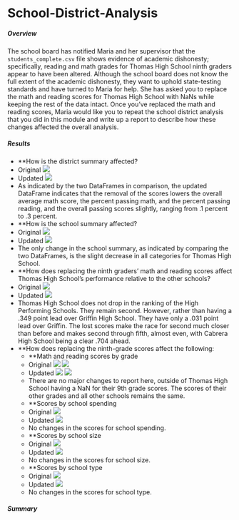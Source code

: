 # School-District-Analysis

##### Overview

The school board has notified Maria and her supervisor that the `students_complete.csv` file shows evidence of academic dishonesty; specifically, reading and math grades for Thomas High School ninth graders appear to have been altered. Although the school board does not know the full extent of the academic dishonesty, they want to uphold state-testing standards and have turned to Maria for help. She has asked you to replace the math and reading scores for Thomas High School with NaNs while keeping the rest of the data intact. Once you’ve replaced the math and reading scores, Maria would like you to repeat the school district analysis that you did in this module and write up a report to describe how these changes affected the overall analysis.

##### Results

- **How is the district summary affected?
- Original
![](https://github.com/labinskin/School-District-Analysis/blob/main/Resources/Original%20District%20Summary.png)
- Updated
![](https://github.com/labinskin/School-District-Analysis/blob/main/Resources/Updated%20District%20Summary.png)
- As indicated by the two DataFrames in comparison, the updated DataFrame indicates that the removal of the scores lowers the overall average math score, the percent passing math, and the percent passing reading, and the overall passing scores slightly, ranging from .1 percent to .3 percent.
- **How is the school summary affected?
- Original
![](https://github.com/labinskin/School-District-Analysis/blob/main/Resources/Original%20School%20Summary.png)
- Updated
![](https://github.com/labinskin/School-District-Analysis/blob/main/Resources/Updated%20School%20Summary%202.png)
- The only change in the school summary, as indicated by comparing the two DataFrames, is the slight decrease in all categories for Thomas High School.
- **How does replacing the ninth graders’ math and reading scores affect Thomas High School’s performance relative to the other schools?
- Original
![](https://github.com/labinskin/School-District-Analysis/blob/main/Resources/Original%20Top%20and%20Bottom%20Five%20DataFrames.png)
- Updated
![](https://github.com/labinskin/School-District-Analysis/blob/main/Resources/Updated%20Top%20and%20Bottom%20Five%20DataFrames.png)
- Thomas High School does not drop in the ranking of the High Performing Schools. They remain second. However, rather than having a .349 point lead over Griffin High School. They have only a .031 point lead over Griffin. The lost scores make the race for second much closer than before and makes second through fifth, almost even, with Cabrera High School being a clear .704 ahead.
- **How does replacing the ninth-grade scores affect the following:
  - **Math and reading scores by grade
  - Original
  ![](https://github.com/labinskin/School-District-Analysis/blob/main/Resources/Original%20Math%20Scores%20by%20Grade.png)
  ![](https://github.com/labinskin/School-District-Analysis/blob/main/Resources/Original%20Reading%20Scores%20by%20Grade.png)
  - Updated
  ![](https://github.com/labinskin/School-District-Analysis/blob/main/Resources/Updated%20Math%20Scores%20by%20Grade.png)
  ![](https://github.com/labinskin/School-District-Analysis/blob/main/Resources/Updated%20Reading%20Scores%20by%20Grade.png)
  - There are no major changes to report here, outside of Thomas High School having a NaN for their 9th grade scores. The scores of their other grades and all other schools remains the same.
  - **Scores by school spending
  - Original
  ![](https://github.com/labinskin/School-District-Analysis/blob/main/Resources/Original%20Scores%20by%20Spending.png)
  - Updated
  ![](https://github.com/labinskin/School-District-Analysis/blob/main/Resources/Updated%20Scores%20by%20School%20Spending.png)
  - No changes in the scores for school spending. 
  - **Scores by school size
  - Original
  ![](https://github.com/labinskin/School-District-Analysis/blob/main/Resources/Original%20Scores%20by%20Size.png)
  - Updated
  ![](https://github.com/labinskin/School-District-Analysis/blob/main/Resources/Updated%20Scores%20by%20Size.png)
  - No changes in the scores for school size.
  - **Scores by school type
  - Original
  ![](https://github.com/labinskin/School-District-Analysis/blob/main/Resources/Original%20Scores%20by%20Type.png)
  - Updated
  ![](https://github.com/labinskin/School-District-Analysis/blob/main/Resources/Updated%20Scores%20by%20Type.png)
  - No changes in the scores for school type.

##### Summary
